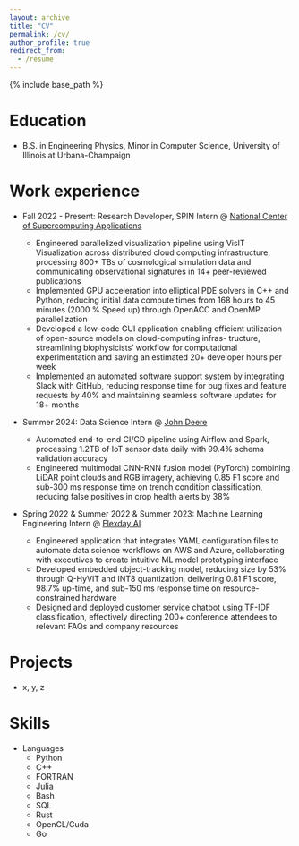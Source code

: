 ```yaml
---
layout: archive
title: "CV"
permalink: /cv/
author_profile: true
redirect_from:
  - /resume
---
```


{% include base_path %}

Education
======
* B.S. in Engineering Physics, Minor in Computer Science, University of Illinois at Urbana-Champaign

Work experience
======
* Fall 2022 - Present: Research Developer, SPIN Intern @ [National Center of Supercomputing Applications](https://www.ncsa.illinois.edu/) 
  * Engineered parallelized visualization pipeline using VisIT Visualization across distributed cloud computing infrastructure,
processing 800+ TBs of cosmological simulation data and communicating observational signatures in 14+ peer-reviewed
publications 
  * Implemented GPU acceleration into elliptical PDE solvers in C++ and Python, reducing initial data compute times from
168 hours to 45 minutes (2000 % Speed up) through OpenACC and OpenMP parallelization
  * Developed a low-code GUI application enabling efficient utilization of open-source models on cloud-computing infras-
tructure, streamlining biophysicists’ workflow for computational experimentation and saving an estimated 20+ developer
hours per week
  * Implemented an automated software support system by integrating Slack with GitHub, reducing response time for bug
fixes and feature requests by 40% and maintaining seamless software updates for 18+ months 

* Summer 2024: Data Science Intern @ [John Deere](https://about.deere.com/en-us/our-company-and-purpose/technology-and-innovation) 
  * Automated end-to-end CI/CD pipeline using Airflow and Spark, processing 1.2TB of IoT sensor data daily with 99.4%
schema validation accuracy 
  * Engineered multimodal CNN-RNN fusion model (PyTorch) combining LiDAR point clouds and RGB imagery, achieving
0.85 F1 score and sub-300 ms response time on trench condition classification, reducing false positives in crop health
alerts by 38% 


* Spring 2022 & Summer 2022 & Summer 2023: Machine Learning Engineering Intern @ [Flexday AI](https://flexday.ai/) 
  * Engineered application that integrates YAML configuration files to automate data science workflows on AWS and Azure,
collaborating with executives to create intuitive ML model prototyping interface 
  * Developed embedded object-tracking model, reducing size by 53% through Q-HyVIT and INT8 quantization, delivering
0.81 F1 score, 98.7% up-time, and sub-150 ms response time on resource-constrained hardware 
  * Designed and deployed customer service chatbot using TF-IDF classification, effectively directing 200+ conference
attendees to relevant FAQs and company resources 
 

Projects
========
* x, y, z

Skills
======
* Languages
  * Python 
  * C++ 
  * FORTRAN 
  * Julia
  * Bash
  * SQL
  * Rust
  * OpenCL/Cuda 
  * Go
